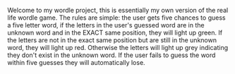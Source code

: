 Welcome to my wordle project, this is essentially my own version of the real life wordle game. The rules are simple: the user gets five chances to guess a five letter word,
if the letters in the user's guessed word are in the unknown word and in the EXACT same position, they will light up green. If the letters are not in the exact same position but
are still in the unknown word, they will light up red. Otherwise the letters will light up grey indicating they don't exist in the unknown word. If the user fails to guess the
word within five guesses they will automatically lose. 
